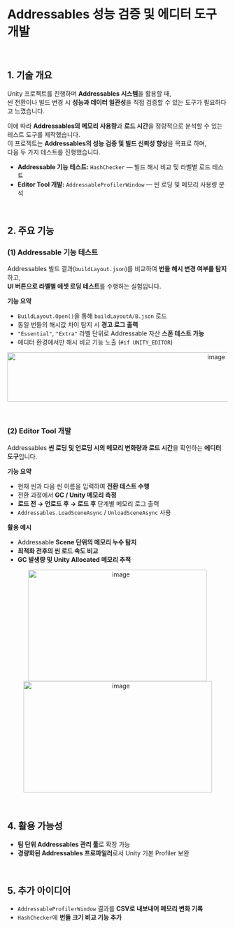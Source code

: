 # Addressables 성능 검증 및 에디터 도구 개발
</br>

## 1. 기술 개요
Unity 프로젝트를 진행하며 **Addressables 시스템**을 활용할 때,  
씬 전환이나 빌드 변경 시 **성능과 데이터 일관성**을 직접 검증할 수 있는 도구가 필요하다고 느꼈습니다.  

이에 따라 **Addressables의 메모리 사용량**과 **로드 시간**을 정량적으로 분석할 수 있는 테스트 도구를 제작했습니다.  
이 프로젝트는 **Addressables의 성능 검증 및 빌드 신뢰성 향상**을 목표로 하며,  
다음 두 가지 테스트를 진행했습니다.

- **Addressable 기능 테스트:** `HashChecker` — 빌드 해시 비교 및 라벨별 로드 테스트  
- **Editor Tool 개발:** `AddressableProfilerWindow` — 씬 로딩 및 메모리 사용량 분석  

</br>


## 2. 주요 기능

### (1) Addressable 기능 테스트
Addressables 빌드 결과(`buildLayout.json`)를 비교하여 **번들 해시 변경 여부를 탐지**하고,  
**UI 버튼으로 라벨별 에셋 로딩 테스트**를 수행하는 실험입니다.

**기능 요약**
- `BuildLayout.Open()`을 통해 `buildLayoutA/B.json` 로드  
- 동일 번들의 해시값 차이 탐지 시 **경고 로그 출력**  
- `"Essential"`, `"Extra"` 라벨 단위로 Addressable 자산 **스폰 테스트 가능**  
- 에디터 환경에서만 해시 비교 기능 노출 (`#if UNITY_EDITOR`)  
<p align="center">
<img width="940" height="113" alt="image" src="https://github.com/user-attachments/assets/2cd0c1a3-ad89-4f24-8483-a971341573ce" />
</p>

</br>

### (2) Editor Tool 개발
Addressables **씬 로딩 및 언로딩 시의 메모리 변화량과 로드 시간**을 확인하는 **에디터 도구**입니다.

**기능 요약**
- 현재 씬과 다음 씬 이름을 입력하여 **전환 테스트 수행**  
- 전환 과정에서 **GC / Unity 메모리 측정**  
- **로드 전 → 언로드 후 → 로드 후** 단계별 메모리 로그 출력  
- `Addressables.LoadSceneAsync` / `UnloadSceneAsync` 사용  

**활용 예시**
- Addressable **Scene 단위의 메모리 누수 탐지**  
- **최적화 전후의 씬 로드 속도 비교**  
- **GC 발생량 및 Unity Allocated 메모리 추적**  
<p align="center">
<img width="408" height="255" alt="image" src="https://github.com/user-attachments/assets/b685011b-c087-49f3-bbe0-79eb3b0ebd73" />
<img width="431" height="255" alt="image" src="https://github.com/user-attachments/assets/911a13ca-85ff-4ae0-afc4-a6c5dd8ceb2f" />
</p>

</br>

## 4. 활용 가능성
- **팀 단위 Addressables 관리 툴**로 확장 가능  
- **경량화된 Addressables 프로파일러**로서 Unity 기본 Profiler 보완  

</br>

## 5. 추가 아이디어
- `AddressableProfilerWindow` 결과를 **CSV로 내보내어 메모리 변화 기록**  
- `HashChecker`에 **번들 크기 비교 기능 추가**  
